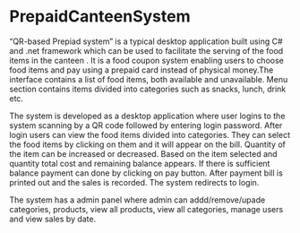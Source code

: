 # PrepaidCanteenSystem

“QR-based Prepiad system” is a typical desktop application built using C# and 
.net framework which can be used to facilitate the serving of the food items in the canteen .
It is a food coupon system enabling users to choose food items and pay using a prepaid card 
instead of physical money.The interface contains a list of food items, both available and unavailable. Menu section contains 
items divided into categories such as snacks, lunch, drink etc. 

The system is developed as a desktop application where user logins to the system scanning by a QR code followed by entering login password. After login users can view the food items divided into categories. They can select the food items by clicking on them and it will appear on the bill. Quantity of the item can be increased or decreased. Based on the item selected and quantity total cost and remaining balance appears. If there is sufficient balance payment can done by clicking on pay button. After payment bill is printed out and the sales is recorded. The system redirects to login.

The system has a admin panel where admin can addd/remove/upade categories,
products, view all products, view all categories, manage users and view sales by date.
